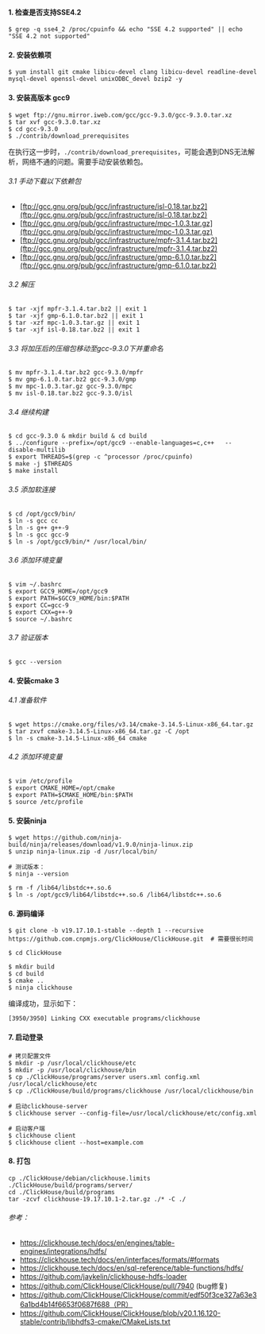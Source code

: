 #### 1. 检查是否支持SSE4.2

```shell
$ grep -q sse4_2 /proc/cpuinfo && echo "SSE 4.2 supported" || echo "SSE 4.2 not supported"
```

#### 2. 安装依赖项

```shell
$ yum install git cmake libicu-devel clang libicu-devel readline-devel mysql-devel openssl-devel unixODBC_devel bzip2 -y
```

#### 3. 安装高版本 gcc9

```shell
$ wget ftp://gnu.mirror.iweb.com/gcc/gcc-9.3.0/gcc-9.3.0.tar.xz
$ tar xvf gcc-9.3.0.tar.xz
$ cd gcc-9.3.0
$ ./contrib/download_prerequisites
```

在执行这一步时，`./contrib/download_prerequisites`，可能会遇到DNS无法解析，网络不通的问题。需要手动安装依赖包。

###### 3.1 手动下载以下依赖包

- [ftp://gcc.gnu.org/pub/gcc/infrastructure/isl-0.18.tar.bz2](ftp://gcc.gnu.org/pub/gcc/infrastructure/isl-0.18.tar.bz2)
- [ftp://gcc.gnu.org/pub/gcc/infrastructure/mpc-1.0.3.tar.gz](ftp://gcc.gnu.org/pub/gcc/infrastructure/mpc-1.0.3.tar.gz)
- [ftp://gcc.gnu.org/pub/gcc/infrastructure/mpfr-3.1.4.tar.bz2](ftp://gcc.gnu.org/pub/gcc/infrastructure/mpfr-3.1.4.tar.bz2)
- [ftp://gcc.gnu.org/pub/gcc/infrastructure/gmp-6.1.0.tar.bz2](ftp://gcc.gnu.org/pub/gcc/infrastructure/gmp-6.1.0.tar.bz2)

###### 3.2 解压

```shell
$ tar -xjf mpfr-3.1.4.tar.bz2 || exit 1
$ tar -xjf gmp-6.1.0.tar.bz2 || exit 1
$ tar -xzf mpc-1.0.3.tar.gz || exit 1
$ tar -xjf isl-0.18.tar.bz2 || exit 1
```

###### 3.3 将加压后的压缩包移动至gcc-9.3.0下并重命名

```shell
$ mv mpfr-3.1.4.tar.bz2 gcc-9.3.0/mpfr
$ mv gmp-6.1.0.tar.bz2 gcc-9.3.0/gmp
$ mv mpc-1.0.3.tar.gz gcc-9.3.0/mpc
$ mv isl-0.18.tar.bz2 gcc-9.3.0/isl
```

###### 3.4 继续构建

```shell
$ cd gcc-9.3.0 & mkdir build & cd build
$ ../configure --prefix=/opt/gcc9 --enable-languages=c,c++   --disable-multilib
$ export THREADS=$(grep -c ^processor /proc/cpuinfo)
$ make -j $THREADS
$ make install
```

###### 3.5 添加软连接

```shell
$ cd /opt/gcc9/bin/
$ ln -s gcc cc
$ ln -s g++ g++-9
$ ln -s gcc gcc-9
$ ln -s /opt/gcc9/bin/* /usr/local/bin/
```

###### 3.6 添加环境变量

```shell
$ vim ~/.bashrc
$ export GCC9_HOME=/opt/gcc9
$ export PATH=$GCC9_HOME/bin:$PATH
$ export CC=gcc-9
$ export CXX=g++-9
$ source ~/.bashrc
```

###### 3.7 验证版本

```shell
$ gcc --version
```

#### 4. 安装cmake 3

###### 4.1 准备软件

```shell
$ wget https://cmake.org/files/v3.14/cmake-3.14.5-Linux-x86_64.tar.gz
$ tar zxvf cmake-3.14.5-Linux-x86_64.tar.gz -C /opt
$ ln -s cmake-3.14.5-Linux-x86_64 cmake
```

###### 4.2 添加环境变量

```shell
$ vim /etc/profile
$ export CMAKE_HOME=/opt/cmake
$ export PATH=$CMAKE_HOME/bin:$PATH
$ source /etc/profile
```

#### 5. 安装ninja

```shell
$ wget https://github.com/ninja-build/ninja/releases/download/v1.9.0/ninja-linux.zip
$ unzip ninja-linux.zip -d /usr/local/bin/
  
# 测试版本：
$ ninja --version
 
$ rm -f /lib64/libstdc++.so.6
$ ln -s /opt/gcc9/lib64/libstdc++.so.6 /lib64/libstdc++.so.6
```

#### 6. 源码编译

```shell
$ git clone -b v19.17.10.1-stable --depth 1 --recursive https://github.com.cnpmjs.org/ClickHouse/ClickHouse.git  # 需要很长时间
 
$ cd ClickHouse
 
$ mkdir build
$ cd build
$ cmake ..
$ ninja clickhouse
```

编译成功，显示如下：

```shell
[3950/3950] Linking CXX executable programs/clickhouse
```

#### 7. 启动登录

```shell
# 拷贝配置文件
$ mkdir -p /usr/local/clickhouse/etc
$ mkdir -p /usr/local/clickhouse/bin
$ cp ./ClickHouse/programs/server users.xml config.xml /usr/local/clickhouse/etc
$ cp ./ClickHouse/build/programs/clickhouse /usr/local/clickhouse/bin
 
# 启动clickhouse-server
$ clickhouse server --config-file=/usr/local/clickhouse/etc/config.xml
 
# 启动客户端
$ clickhouse client
$ clickhouse client --host=example.com
```

#### 8. 打包

```
cp ./ClickHouse/debian/clickhouse.limits ./ClickHouse/build/programs/server/
cd ./ClickHouse/build/programs
tar -zcvf clickhouse-19.17.10.1-2.tar.gz ./* -C ./
```



###### 参考：

- https://clickhouse.tech/docs/en/engines/table-engines/integrations/hdfs/
- https://clickhouse.tech/docs/en/interfaces/formats/#formats
- https://clickhouse.tech/docs/en/sql-reference/table-functions/hdfs/
- https://github.com/jaykelin/clickhouse-hdfs-loader
- https://github.com/ClickHouse/ClickHouse/pull/7940 (bug修复)
- https://github.com/ClickHouse/ClickHouse/commit/edf50f3ce327a63e36a1bd4b14f6653f0687f688（PR）
- https://github.com/ClickHouse/ClickHouse/blob/v20.1.16.120-stable/contrib/libhdfs3-cmake/CMakeLists.txt



